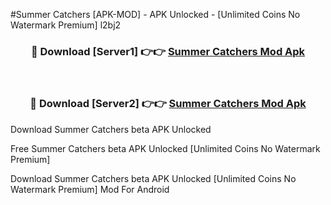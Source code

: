 #Summer Catchers [APK-MOD] - APK Unlocked - [Unlimited Coins No Watermark Premium] l2bj2



<div align="center">

<h3>🔴 Download [Server1] 👉👉 <a href="https://momento.my/?title=Summer_Catchers">Summer Catchers Mod Apk</a></h3><br>

<h3>🔴 Download [Server2] 👉👉 <a href="https://momento.my/?title=Summer_Catchers">Summer Catchers Mod Apk</a></h3>
</div>



Download Summer Catchers beta APK Unlocked

Free Summer Catchers beta APK Unlocked [Unlimited Coins No Watermark Premium]

Download Summer Catchers beta APK Unlocked [Unlimited Coins No Watermark Premium] Mod For Android
